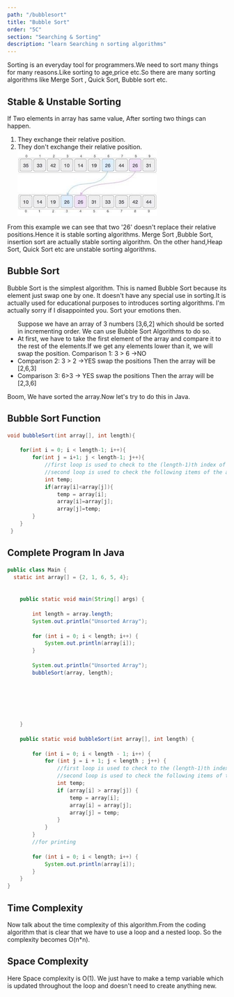 ```yaml
---
path: "/bubblesort"
title: "Bubble Sort"
order: "5C"
section: "Searching & Sorting"
description: "learn Searching n sorting algorithms"
---
```



Sorting is an everyday tool for programmers.We need to sort many things for many reasons.Like sorting to age,price etc.So
there are many sorting algorithms  like Merge Sort , Quick Sort, Bubble sort etc. 
## **Stable & Unstable Sorting**
If Two elements in  array has same value, After sorting two things can happen. 
1. They  exchange their relative position.
2. They don't exchange their relative position.
![Stable Sorting](./images/stableSort.jpeg)

From this example we can see that two '26' doesn't replace their relative positions.Hence it is 
stable sorting algorithms. 
Merge Sort ,Bubble Sort, insertion sort are actually stable sorting algorithm.
On the other hand,Heap Sort, Quick Sort etc are unstable sorting algorithms.

## **Bubble Sort** 
Bubble Sort is the simplest algorithm. This is named Bubble Sort because its element just swap
one by one.
It doesn't have any special use in sorting.It is actually used for educational purposes to introduces
sorting algorithms. I'm actually sorry if I disappointed you. Sort your emotions then. 


<ul>
Suppose we have an array of 3 numbers [3,6,2] which should be sorted in incrementing order. We can use Bubble Sort
Algorithms to do so. 
<li>
At first, we have to take the first element of the array and compare it to the rest of the
elements.If we get any elements lower than it, we will swap the position.
Comparison 1:  3 > 6 ->NO 
</li>

<li>
Comparison 2:  3 > 2
->YES swap the positions Then the array will be [2,6,3]

</li>
<li>
Comparison 3: 6>3 -> YES swap the positions Then the array will be [2,3,6] 

</li>
</ul>
Boom, We have sorted the array.Now let's try to do this in Java.

## **Bubble Sort Function**
```java 
void bubbleSort(int array[], int length){

    for(int i = 0; i < length-1; i++){
        for(int j = i+1; j < length-1; j++){
            //first loop is used to check to the (length-1)th index of the aray
            //second loop is used to check the following items of the arrays
            int temp;
            if(array[i]<array[j]){
                temp = array[i];
                array[i]=array[j];
                array[j]=temp;
        }
    }
 }

```

## **Complete Program In Java**
```java 
public class Main {
  static int array[] = {2, 1, 6, 5, 4};


    public static void main(String[] args) {

        int length = array.length;
        System.out.println("Unsorted Array");

        for (int i = 0; i < length; i++) {
            System.out.println(array[i]);
        }
        
        System.out.println("Unsorted Array");
        bubbleSort(array, length);






    }

    public static void bubbleSort(int array[], int length) {

        for (int i = 0; i < length - 1; i++) {
            for (int j = i + 1; j < length ; j++) {
                //first loop is used to check to the (length-1)th index of the aray
                //second loop is used to check the following items of the arrays
                int temp;
                if (array[i] > array[j]) {
                    temp = array[i];
                    array[i] = array[j];
                    array[j] = temp;
                }
            }
        }
        //for printing

        for (int i = 0; i < length; i++) {
            System.out.println(array[i]);
        }
    }
}

```
## **Time Complexity**
Now talk about the time complexity of this algorithm.From the coding algorithm that is clear that we have to use a loop and 
a nested loop. So the complexity becomes O(n*n).

## **Space Complexity**
Here Space complexity is O(1). We just have to make a temp variable which is updated throughout the loop and doesn't need to
create anything new.

